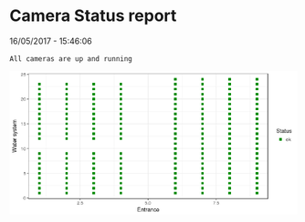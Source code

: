 Camera Status report
================
16/05/2017 - 15:46:06

    All cameras are up and running

![](camreport_files/figure-markdown_github/unnamed-chunk-2-1.png)
